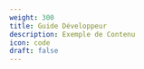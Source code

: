 ```yaml
---
weight: 300
title: Guide Développeur
description: Exemple de Contenu
icon: code
draft: false
---
```

